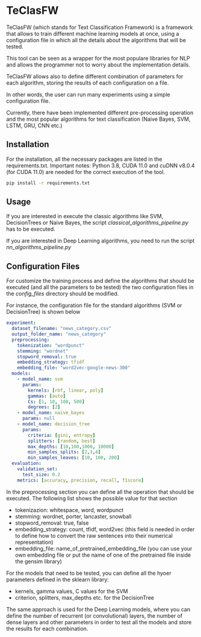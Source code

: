 # TeClasFW

TeClasFW (which stands for Text Classification Framework) is a framework that allows to train different machine learning models at once, using a configuration file in which all the details about the algorithms that will be tested. 

This tool can be seen as a wrapper for the most populare libraries for NLP and allows the programmer not to worry about the implementation details.

TeClasFW allows also to define different combination of parameters for each algorithm, storing the results of each configuration on a file.

In other words, the user can run many experiments using a simple configuration file.

Currently, there have been implemented different pre-processing operation and the most popular algorithms for text classification (Naive Bayes, SVM, LSTM, GRU, CNN etc.)

## Installation

For the installation, all the necessary packages are listed in the requirements.txt.
Important notes: Python 3.8, CUDA 11.0 and cuDNN v8.0.4 (for CUDA 11.0) are needed for the correct execution of the tool.

```bash
pip install -r requirements.txt
```

## Usage
If you are interested in execute the classic algorithms like SVM, DecisionTrees or Naive Bayes, the script *classical_algorithms_pipeline.py* has to be executed.

If you are interested in Deep Learning algorithms, you need to run the script *nn_algorithms_pipeline.py* 


## Configuration Files
For customize the training process and define the algorithms that should be executed (and all the parameters to be tested) the two configuration files in the *config_files* directory should be modified.

For instance, the configuration file for the standard algorithms (SVM or DecisionTree) is shown below
```yaml
experiment:
  dataset_filename: "news_category.csv"
  output_folder_name: "news_category"
  preprocessing:
    tokenization: "wordpunct"
    stemming: "wordnet"
    stopword_removal: true
    embedding_strategy: tfidf
    embedding_file: "word2vec-google-news-300"
  models:
    - model_name: svm
      params:
        kernels: [rbf, linear, poly]
        gammas: [auto]
        Cs: [1, 10, 100, 500]
        degrees: [2]
    - model_name: naive_bayes
      params: null
    - model_name: decision_tree
      params:
        criteria: [gini, entropy]
        splitters: [random, best]
        max_depths: [10,100,1000, 10000]
        min_samples_splits: [2,3,4]
        min_samples_leaves: [10, 100, 200]
  evaluation:
    validation_set:
      test_size: 0.2
    metrics: [accuracy, precision, recall, f1score]
```

In the preprocessing section you can define all the operation that should be executed. The following list shows the possible value for that section

- tokenizazion: whitespace, word, wordpunct
- stemming: wordnet, porter, lancaster, snowball
- stopword_removal: true, false
- embedding_strategy: count, tfidf, word2vec (this field is needed in order to define how to convert the raw sentences into their numerical representation)
- embedding_file: name_of_pretrained_embedding_file (you can use your own embedding file or put the name of one of the pretrained file inside the gensim library)

For the models that need to be tested, you can define all the hyoer parameters defined in the sklearn library:

- kernels, gamma values, C values for the SVM
- criterion, splitters, max_depths etc. for the DecisionTree

The same approach is used for the Deep Learning models, where you can define the number of recurrent (or convolutional) layers, the number of dense layers and other parameters in order to test all the models and store the results for each combination.
